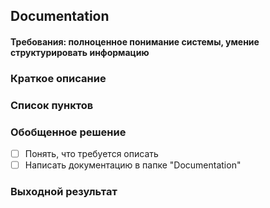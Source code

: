 ## Documentation

[//]: # (Название лейбла: Documentation)


#### Требования: полноценное понимание системы, умение структурировать информацию

### Краткое описание

[//]: # (Короткое описание того, что нужно описать, к чему нужно написать документацию)

### Список пунктов

[//]: # (Список пунктов документации, которые должны быть описаны)


### Обобщенное решение

- [ ] Понять, что требуется описать
- [ ] Написать документацию в папке "Documentation"

### Выходной результат

[//]: # (Документация в формате markdown, находящаясяв папке "Documentation")